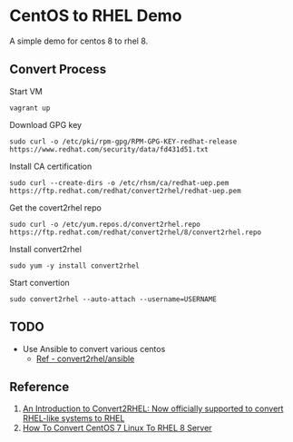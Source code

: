 # CentOS to RHEL Demo

A simple demo for centos 8 to rhel 8.


## Convert Process 

Start VM
```
vagrant up 
```

Download GPG key
```
sudo curl -o /etc/pki/rpm-gpg/RPM-GPG-KEY-redhat-release https://www.redhat.com/security/data/fd431d51.txt
```

Install CA certification
```
sudo curl --create-dirs -o /etc/rhsm/ca/redhat-uep.pem https://ftp.redhat.com/redhat/convert2rhel/redhat-uep.pem
```

Get the covert2rhel repo
```
sudo curl -o /etc/yum.repos.d/convert2rhel.repo https://ftp.redhat.com/redhat/convert2rhel/8/convert2rhel.repo
```

Install convert2rhel
```
sudo yum -y install convert2rhel
```

Start convertion
```
sudo convert2rhel --auto-attach --username=USERNAME
```


## TODO
- Use Ansible to convert various centos
    - [Ref - convert2rhel/ansible](https://github.com/oamg/convert2rhel/tree/main/ansible)


## Reference
1. [An Introduction to Convert2RHEL: Now officially supported to convert RHEL-like systems to RHEL](https://www.redhat.com/en/blog/introduction-convert2rhel-now-officially-supported-convert-rhel-systems-rhel)
2. [How To Convert CentOS 7 Linux To RHEL 8 Server](https://techviewleo.com/how-to-convert-centos-7-linux-to-rhel-8-server/)